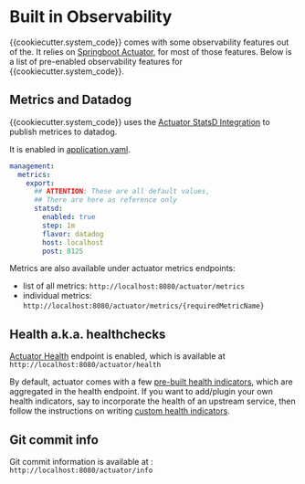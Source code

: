 Built in Observability
======================

{{cookiecutter.system_code}} comes with some observability features out of the. It relies on [Springboot Actuator](https://docs.spring.io/spring-boot/docs/current/reference/html/production-ready-features.html), for most of those features. Below is a list of pre-enabled observability features for {{cookiecutter.system_code}}.

## Metrics and Datadog

{{cookiecutter.system_code}} uses the [Actuator StatsD Integration](https://docs.spring.io/spring-boot/docs/current/reference/html/production-ready-features.html#production-ready-metrics-export-statsd) to publish metrices to datadog.

It is enabled in [application.yaml](https://github.com/ktech-org/{{cookiecutter.system_code}}/blob/master/springboot-adapter/src/main/resources/application.yml#L11).

```yaml
management:
  metrics:
    export:
      ## ATTENTION: These are all default values,
      ## There are here as reference only
      statsd:
        enabled: true
        step: 1m
        flavor: datadog
        host: localhost
        post: 8125

```

Metrics are also available under actuator metrics endpoints:

* list of all metrics: `http://localhost:8080/actuator/metrics`
* individual metrics: `http://localhost:8080/actuator/metrics/{requiredMetricName}`

## Health a.k.a. healthchecks

[Actuator Health](https://docs.spring.io/spring-boot/docs/current/reference/html/production-ready-features.html#production-ready-health) endpoint is enabled, which is available at `http://localhost:8080/actuator/health`

By default, actuator comes with a few [pre-built health indicators](https://docs.spring.io/spring-boot/docs/current/reference/html/production-ready-features.html#auto-configured-healthindicators), which are aggregated in the health endpoint. If you want to add/plugin your own 
health indicators, say to incorporate the health of an upstream service, then follow the instructions on writing [custom health indicators](https://docs.spring.io/spring-boot/docs/current/reference/html/production-ready-features.html#writing-custom-healthindicators). 

## Git commit info

Git commit information is available at : `http://localhost:8080/actuator/info`


